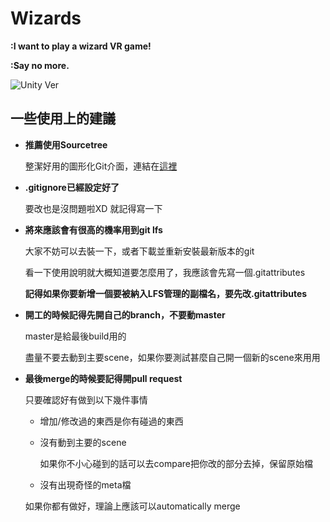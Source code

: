 # Wizards

__:I want to play a wizard VR game!__

__:Say no more.__

![Unity Ver][1]

[1]: https://img.shields.io/badge/Unity%20Version-5.6.0f3-brightgreen.svg

## 一些使用上的建議

* __推薦使用Sourcetree__

  整潔好用的圖形化Git介面，連結在[這裡](https://www.sourcetreeapp.com/)
  
* __.gitignore已經設定好了__
 
  要改也是沒問題啦XD 就記得寫一下

* __將來應該會有很高的機率用到git lfs__

  大家不妨可以去裝一下，或者下載並重新安裝最新版本的git
  
  看一下使用說明就大概知道要怎麼用了，我應該會先寫一個.gitattributes
  
  __記得如果你要新增一個要被納入LFS管理的副檔名，要先改.gitattributes__
  
* __開工的時候記得先開自己的branch，不要動master__

  master是給最後build用的
  
  盡量不要去動到主要scene，如果你要測試甚麼自己開一個新的scene來用用

* __最後merge的時候要記得開pull request__

  只要確認好有做到以下幾件事情
  * 增加/修改過的東西是你有碰過的東西
  * 沒有動到主要的scene
  
    如果你不小心碰到的話可以去compare把你改的部分去掉，保留原始檔
    
  * 沒有出現奇怪的meta檔
  
  如果你都有做好，理論上應該可以automatically merge
  
